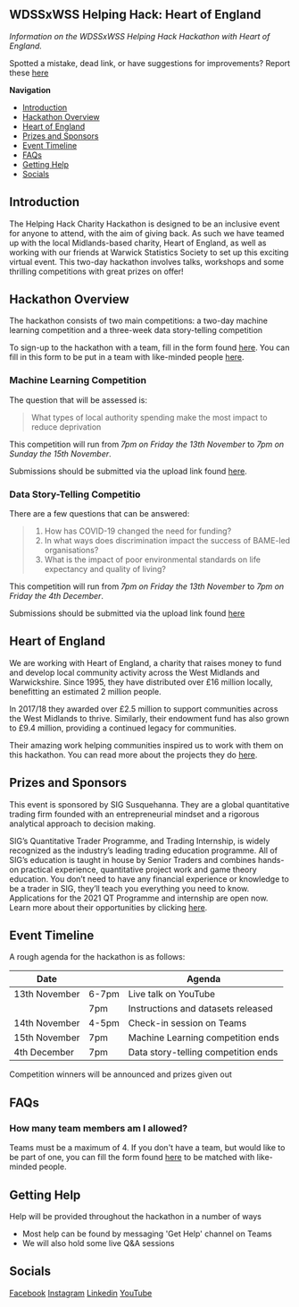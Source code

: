 ## WDSSxWSS Helping Hack: Heart of England

*Information on the WDSSxWSS Helping Hack Hackathon with Heart of England.*

Spotted a mistake, dead link, or have suggestions for improvements? Report these [here](https://github.com/warwickdatascience/helping-hack/issues/new)

**Navigation**
* [Introduction](#introduction)
* [Hackathon Overview](#hackathon-overview)
* [Heart of England](#heart-of-england)
* [Prizes and Sponsors](#prizes-and-sponsors)
* [Event Timeline](#event-timeline)
* [FAQs](#faqs)
* [Getting Help](#getting-help)
* [Socials](#socials)


## Introduction

The Helping Hack Charity Hackathon is designed to be an inclusive event for anyone to attend, with the aim of giving back.
As such we have teamed up with the local Midlands-based charity, Heart of England, as well as working with our friends 
at Warwick Statistics Society to set up this exciting virtual event. This two-day hackathon involves talks, workshops 
and some thrilling competitions with great prizes on offer!

## Hackathon Overview

The hackathon consists of two main competitions: a two-day machine learning competition and a three-week data story-telling competition

To sign-up to the hackathon with a team, fill in the form found [here]().
You can fill in this form to be put in a team with like-minded people [here](link.wdss.io/hackathon-team-request).

### Machine Learning Competition

The question that will be assessed is:
> What types of local authority spending make the most impact to reduce deprivation

This competition will run from *7pm on Friday the 13th November* to *7pm on Sunday the 15th November*.

Submissions should be submitted via the upload link found [here]().

### Data Story-Telling Competitio

There are a few questions that can be answered:

> 1. How has COVID-19 changed the need for funding?
> 2. In what ways does discrimination impact the success of BAME-led organisations?
> 3. What is the impact of poor environmental standards on life expectancy and quality of living?

This competition will run from *7pm on Friday the 13th November* to *7pm on Friday the 4th December*.

Submissions should be submitted via the upload link found [here]()

## Heart of England

We are working with Heart of England, a charity that raises money to fund and develop local community activity across 
the West Midlands and Warwickshire. Since 1995, they have distributed over £16 million locally, benefitting an 
estimated 2 million people. 

In 2017/18 they awarded over £2.5 million to support communities across the West Midlands to thrive. Similarly, 
their endowment fund has also grown to £9.4 million, providing a continued legacy for communities.

Their amazing work helping communities inspired us to work with them on this hackathon. You can read more about the
projects they do [here](https://www.heartofenglandcf.co.uk/).

## Prizes and Sponsors

This event is sponsored by SIG Susquehanna. They are a global quantitative trading firm founded with an entrepreneurial 
mindset and a rigorous analytical approach to decision making.

SIG’s Quantitative Trader Programme, and Trading Internship, is widely recognized as the industry’s leading trading 
education programme. All of SIG’s education is taught in house by Senior Traders and combines hands-on practical 
experience, quantitative project work and game theory education. You don’t need to have any financial experience or 
knowledge to be a trader in SIG, they’ll teach you everything you need to know. Applications for the 2021 QT Programme 
and internship are open now. Learn more about their opportunities by clicking [here](https://www.sig.com/campus-programmes/trading/).

## Event Timeline

A rough agenda for the hackathon is as follows:

| Date |   | Agenda
| -----|---|--------
| 13th November | 6-7pm | Live talk on YouTube
| | 7pm | Instructions and datasets released
| 14th November | 4-5pm | Check-in session on Teams
| 15th November | 7pm | Machine Learning competition ends
| 4th December | 7pm | Data story-telling competition ends

Competition winners will be announced and prizes given out


## FAQs

### How many team members am I allowed?

Teams must be a maximum of 4. 
If you don't have a team, but would like to be part of one, you can fill the form found [here](link.wdss.io/hackathon-team-request) to be matched with like-minded people.

## Getting Help

Help will be provided throughout the hackathon in a number of ways
- Most help can be found by messaging 'Get Help' channel on Teams
- We will also hold some live Q&A sessions

## Socials

[Facebook](link.wdss.io/facebook)
[Instagram](link.wdss.io/instagram)
[Linkedin](link.wdss.io/linkedin)
[YouTube](link.wdss.io/youtube)


